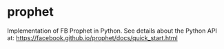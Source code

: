 # prophet
Implementation of FB Prophet in Python.
See details about the Python API at: https://facebook.github.io/prophet/docs/quick_start.html
